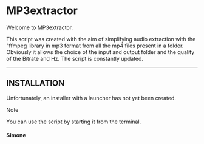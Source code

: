 # MP3extractor
Welcome to MP3extractor.

This script was created with the aim of simplifying audio extraction with the "ffmpeg library in mp3 format from all the mp4 files present in a folder. Obviously it allows the choice of the input and output folder and the quality of the Bitrate and Hz. The script is constantly updated.

------

## INSTALLATION

Unfortunately, an installer with a launcher has not yet been created.

> [!NOTE]
> You can use the script by starting it from the terminal.

#### Simone